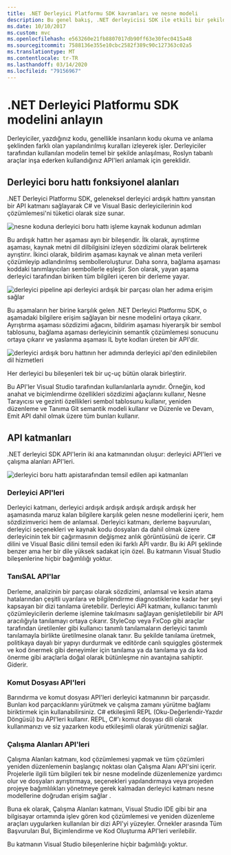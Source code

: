 ```yaml
---
title: .NET Derleyici Platformu SDK kavramları ve nesne modeli
description: Bu genel bakış, .NET derleyicisi SDK ile etkili bir şekilde çalışmak için gereken arka planı sağlar. API katmanlarını, ilgili ana türleri ve genel nesne modelini öğreneceksiniz.
ms.date: 10/10/2017
ms.custom: mvc
ms.openlocfilehash: e563260e21fb8807017db90ff63e30fec0415a48
ms.sourcegitcommit: 7588136e355e10cbc2582f389c90c127363c02a5
ms.translationtype: MT
ms.contentlocale: tr-TR
ms.lasthandoff: 03/14/2020
ms.locfileid: "79156967"
---
```

# <a name="understand-the-net-compiler-platform-sdk-model"></a>.NET Derleyici Platformu SDK modelini anlayın

Derleyiciler, yazdığınız kodu, genellikle insanların kodu okuma ve anlama şeklinden farklı olan yapılandırılmış kuralları izleyerek işler. Derleyiciler tarafından kullanılan modelin temel bir şekilde anlaşılması, Roslyn tabanlı araçlar inşa ederken kullandığınız API'leri anlamak için gereklidir.

## <a name="compiler-pipeline-functional-areas"></a>Derleyici boru hattı fonksiyonel alanları

.NET Derleyici Platformu SDK, geleneksel derleyici ardışık hattını yansıtan bir API katmanı sağlayarak C# ve Visual Basic derleyicilerinin kod çözümlemesi'ni tüketici olarak size sunar.

![nesne koduna derleyici boru hattı işleme kaynak kodunun adımları](media/compiler-api-model/compiler-pipeline.png)

Bu ardışık hattın her aşaması ayrı bir bileşendir. İlk olarak, ayrıştirme aşaması, kaynak metni dil dilbilgisini izleyen sözdizimi olarak belirterek ayrıştirır. İkinci olarak, bildirim aşaması kaynak ve alınan meta verileri çözümleyip adlandırılmış sembolleroluşturur. Daha sonra, bağlama aşaması koddaki tanımlayıcıları sembollerle eşleşir. Son olarak, yayan aşama derleyici tarafından biriken tüm bilgileri içeren bir derleme yayar.

![derleyici pipeline api derleyici ardışık bir parçası olan her adıma erişim sağlar](media/compiler-api-model/compiler-pipeline-api.png)

Bu aşamaların her birine karşılık gelen .NET Derleyici Platformu SDK, o aşamadaki bilgilere erişim sağlayan bir nesne modelini ortaya çıkarır. Ayrıştırma aşaması sözdizimi ağacını, bildirim aşaması hiyerarşik bir sembol tablosunu, bağlama aşaması derleyicinin semantik çözümlemesi sonucunu ortaya çıkarır ve yaslanma aşaması IL byte kodları üreten bir API'dir.

![derleyici ardışık boru hattının her adımında derleyici api'den edinilebilen dil hizmetleri](media/compiler-api-model/compiler-pipeline-lang-svc.png)

Her derleyici bu bileşenleri tek bir uç-uç bütün olarak birleştirir.

Bu API'ler Visual Studio tarafından kullanılanlarla aynıdır. Örneğin, kod anahat ve biçimlendirme özellikleri sözdizimi ağaçlarını kullanır, Nesne Tarayıcısı ve gezinti özellikleri sembol tablosunu kullanır, yeniden düzenleme ve Tanıma Git semantik modeli kullanır ve Düzenle ve Devam, Emit API dahil olmak üzere tüm bunları kullanır.

## <a name="api-layers"></a>API katmanları

.NET derleyici SDK API'lerin iki ana katmanından oluşur: derleyici API'leri ve çalışma alanları API'leri.

![derleyici boru hattı apistarafından temsil edilen api katmanları](media/compiler-api-model/api-layers.png)

### <a name="compiler-apis"></a>Derleyici API'leri

Derleyici katmanı, derleyici ardışık ardışık ardışık ardışık ardışık her aşamasında maruz kalan bilgilere karşılık gelen nesne modellerini içerir, hem sözdizimverici hem de anlamsal. Derleyici katmanı, derleme başvuruları, derleyici seçenekleri ve kaynak kodu dosyaları da dahil olmak üzere derleyicinin tek bir çağırmasının değişmez anlık görüntüsünü de içerir. C# dilini ve Visual Basic dilini temsil eden iki farklı API vardır. Bu iki API şeklinde benzer ama her bir dile yüksek sadakat için özel. Bu katmanın Visual Studio bileşenlerine hiçbir bağımlılığı yoktur.

### <a name="diagnostic-apis"></a>TanıSAL API'lar

Derleme, analizinin bir parçası olarak sözdizimi, anlamsal ve kesin atama hatalarından çeşitli uyarılara ve bilgilendirme diagnostiklerine kadar her şeyi kapsayan bir dizi tanılama üretebilir. Derleyici API katmanı, kullanıcı tanımlı çözümleyicilerin derleme işlemine takılmasını sağlayan genişletilebilir bir API aracılığıyla tanılamayı ortaya çıkarır. StyleCop veya FxCop gibi araçlar tarafından üretilenler gibi kullanıcı tanımlı tanılamaların derleyici tanımlı tanılamayla birlikte üretilmesine olanak tanır. Bu şekilde tanılama üretmek, politikaya dayalı bir yapıyı durdurmak ve editörde canlı squiggles göstermek ve kod önermek gibi deneyimler için tanılama ya da tanılama ya da kod önerme gibi araçlarla doğal olarak bütünleşme nin avantajına sahiptir. Giderir.

### <a name="scripting-apis"></a>Komut Dosyası API'leri

Barındırma ve komut dosyası API'leri derleyici katmanının bir parçasıdır. Bunları kod parçacıklarını yürütmek ve çalışma zamanı yürütme bağlamı biriktirmek için kullanabilirsiniz.
C# etkileşimli REPL (Oku-Değerlendir-Yazdır Döngüsü) bu API'leri kullanır. REPL, C#'ı komut dosyası dili olarak kullanmanızı ve siz yazarken kodu etkileşimli olarak yürütmenizi sağlar.

### <a name="workspaces-apis"></a>Çalışma Alanları API'leri

Çalışma Alanları katmanı, kod çözümlemesi yapmak ve tüm çözümleri yeniden düzenlemenin başlangıç noktası olan Çalışma Alanı API'sini içerir. Projelerle ilgili tüm bilgileri tek bir nesne modelinde düzenlemenize yardımcı olur ve dosyaları ayrıştırmaya, seçenekleri yapılandırmaya veya projeden projeye bağımlılıkları yönetmeye gerek kalmadan derleyici katmanı nesne modellerine doğrudan erişim sağlar .

Buna ek olarak, Çalışma Alanları katmanı, Visual Studio IDE gibi bir ana bilgisayar ortamında işlev gören kod çözümlemesi ve yeniden düzenleme araçları uygularken kullanılan bir dizi API'yi yüzeyler. Örnekler arasında Tüm Başvuruları Bul, Biçimlendirme ve Kod Oluşturma API'leri verilebilir.

Bu katmanın Visual Studio bileşenlerine hiçbir bağımlılığı yoktur.
